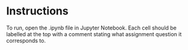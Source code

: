 # Instructions

To run, open the .ipynb file in Jupyter Notebook. Each cell should be labelled at the top with a comment stating what assignment question it corresponds to.